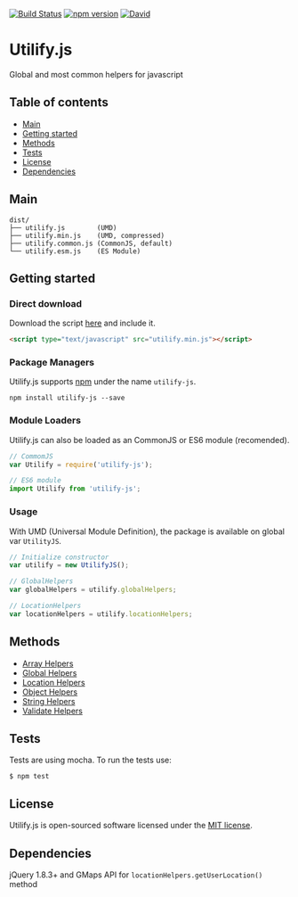[![Build Status](https://travis-ci.org/Zeindelf/utilify-js.svg?branch=master)](https://travis-ci.org/Zeindelf/utilify-js)
[![npm version](https://badge.fury.io/js/utilify-js.svg)](https://badge.fury.io/js/utilify-js)
[![David](https://david-dm.org/zeindelf/utilify-js.svg)](https://github.com/Zeindelf/utilify-js)

# Utilify.js

Global and most common helpers for javascript

## Table of contents

- [Main](#main)
- [Getting started](#getting-started)
- [Methods](#methods)
- [Tests](#tests)
- [License](#license)
- [Dependencies](#dependencies)

## Main

```text
dist/
├── utilify.js        (UMD)
├── utilify.min.js    (UMD, compressed)
├── utilify.common.js (CommonJS, default)
└── utilify.esm.js    (ES Module)
```

## Getting started

### Direct download

Download the script [here](https://github.com/Zeindelf/utilify-js/blob/master/dist/utilify.min.js) and include it.

```html
<script type="text/javascript" src="utilify.min.js"></script>
```

### Package Managers

Utilify.js supports [npm](https://www.npmjs.com/package/utilify-js) under the name `utilify-js`.

```shell
npm install utilify-js --save
```

### Module Loaders

Utilify.js can also be loaded as an CommonJS or ES6 module (recomended).

```js
// CommomJS
var Utilify = require('utilify-js');

// ES6 module
import Utilify from 'utilify-js';
```

### Usage

With UMD (Universal Module Definition), the package is available on global var `UtilityJS`.

```js
// Initialize constructor
var utilify = new UtilifyJS();

// GlobalHelpers
var globalHelpers = utilify.globalHelpers;

// LocationHelpers
var locationHelpers = utilify.locationHelpers;
```

## Methods

* [Array Helpers](docs/array-helpers.md)
* [Global Helpers](docs/global-helpers.md)
* [Location Helpers](docs/location-helpers.md)
* [Object Helpers](docs/object-helpers.md)
* [String Helpers](docs/string-helpers.md)
* [Validate Helpers](docs/validate-helpers.md)


## Tests

Tests are using mocha. To run the tests use:

```shell
$ npm test
```

## License

Utilify.js is open-sourced software licensed under the [MIT license](https://opensource.org/licenses/MIT).

## Dependencies

jQuery 1.8.3+ and GMaps API for `locationHelpers.getUserLocation()` method